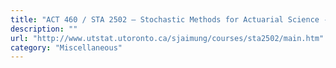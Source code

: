 ```yaml
---
title: "ACT 460 / STA 2502 – Stochastic Methods for Actuarial Science - University of Toronto"
description: ""
url: "http://www.utstat.utoronto.ca/sjaimung/courses/sta2502/main.htm"
category: "Miscellaneous"
---
```

